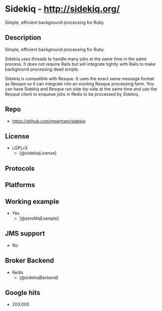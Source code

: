 # Sidekiq - http://sidekiq.org/
Simple, efficient background processing for Ruby.


## Description
Simple, efficient background processing for Ruby.

Sidekiq uses threads to handle many jobs at the same time in the same process. It does not require Rails but will integrate tightly with Rails to make background processing dead simple.

Sidekiq is compatible with Resque. It uses the exact same message format as Resque so it can integrate into an existing Resque processing farm. You can have Sidekiq and Resque run side-by-side at the same time and use the Resque client to enqueue jobs in Redis to be processed by Sidekiq.


## Repo
- https://github.com/mperham/sidekiq


## License
- LGPLv3
    - [@sidekiqLicense]


## Protocols


## Platforms


## Working example
- Yes
    - [@zeroMqExample]


## JMS support
- No


## Broker Backend
- Redis
    - [@sidekiqBackend]


## Google hits
- 203.000
